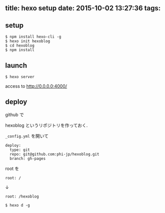 title: hexo setup
date: 2015-10-02 13:27:36
tags:
---

## setup

```
$ npm install hexo-cli -g
$ hexo init hexoblog
$ cd hexoblog
$ npm install
```

## launch

```
$ hexo server
```

access to  http://0.0.0.0:4000/


## deploy


github で

hexoblog というリポジトリを作っておく.


`_config.yml` を開いて

```
deploy:
  type: git
  repo: git@github.com:phi-jp/hexoblog.git
  branch: gh-pages
```

root を

```
root: /
```
↓
```
root: /hexoblog
```

```
$ hexo d -g
```

